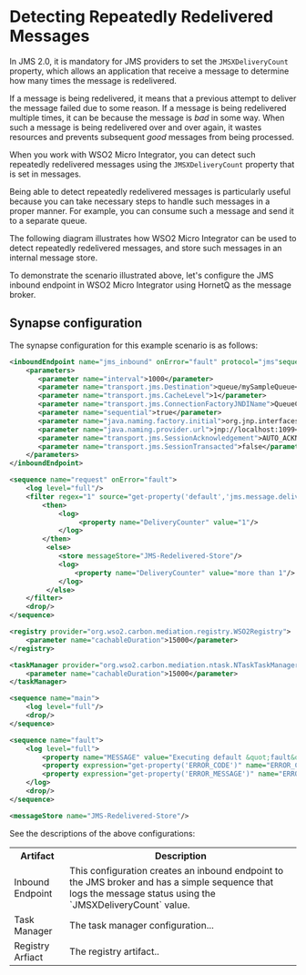 # Detecting Repeatedly Redelivered Messages

In JMS 2.0, it is mandatory for JMS providers to set the `JMSXDeliveryCount` property, which allows an application that receive a message to determine how many times the message is redelivered.

If a message is being redelivered, it means that a previous attempt to deliver the message failed due to some reason. If a message is being redelivered multiple times, it can be because the message is *bad* in some way. When such a message is being redelivered over and over again, it wastes resources and prevents subsequent *good* messages from being processed.

When you work with WSO2 Micro Integrator, you can detect such repeatedly redelivered messages using the `JMSXDeliveryCount` property that is set in messages.

Being able to detect repeatedly redelivered messages is particularly useful because you can take necessary steps to handle such messages in a proper manner. For example, you can consume such a message and send it to a separate queue.

The following diagram illustrates how WSO2 Micro Integrator can be used to detect repeatedly redelivered messages, and store such messages in an internal message store.

To demonstrate the scenario illustrated above, let's configure the JMS inbound endpoint in WSO2 Micro Integrator using HornetQ as the message broker.

## Synapse configuration

The synapse configuration for this example scenario is as follows:

```xml tab="Inbound Endpoint"
<inboundEndpoint name="jms_inbound" onError="fault" protocol="jms"sequence="request" suspend="false">
    <parameters>
       <parameter name="interval">1000</parameter>
       <parameter name="transport.jms.Destination">queue/mySampleQueue</parameter>
       <parameter name="transport.jms.CacheLevel">1</parameter>
       <parameter name="transport.jms.ConnectionFactoryJNDIName">QueueConnectionFactory</parameter>
       <parameter name="sequential">true</parameter>
       <parameter name="java.naming.factory.initial">org.jnp.interfaces.NamingContextFactory</parameter>
       <parameter name="java.naming.provider.url">jnp://localhost:1099</parameter>
       <parameter name="transport.jms.SessionAcknowledgement">AUTO_ACKNOWLEDGE</parameter>
       <parameter name="transport.jms.SessionTransacted">false</parameter>
    </parameters>
</inboundEndpoint>
```

```xml tab="Sequence (Request)"
<sequence name="request" onError="fault">
    <log level="full"/>
    <filter regex="1" source="get-property('default','jms.message.delivery.count')" xmlns:ns="http://org.apache.synapse/xsd">
        <then>
            <log>
                 <property name="DeliveryCounter" value="1"/>
            </log>
        </then>
         <else>
            <store messageStore="JMS-Redelivered-Store"/>
            <log>
                <property name="DeliveryCounter" value="more than 1"/>
            </log>
         </else>
    </filter>
    <drop/>
</sequence>
```

```xml tab="Registry Artifact"
<registry provider="org.wso2.carbon.mediation.registry.WSO2Registry">
    <parameter name="cachableDuration">15000</parameter>
</registry>
```

```xml tab="Task Manager"
<taskManager provider="org.wso2.carbon.mediation.ntask.NTaskTaskManager">
    <parameter name="cachableDuration">15000</parameter>
</taskManager>
```

```xml tab="Sequence (Main)"
<sequence name="main">
    <log level="full"/>
    <drop/>
</sequence>
```

```xml tab="Sequence (Fault)"
<sequence name="fault">
    <log level="full">
        <property name="MESSAGE" value="Executing default &quot;fault&quot; sequence"/>
        <property expression="get-property('ERROR_CODE')" name="ERROR_CODE"/>
        <property expression="get-property('ERROR_MESSAGE')" name="ERROR_MESSAGE"/>
    </log>
    <drop/>
</sequence>
```

```xml tab="Message Store"
<messageStore name="JMS-Redelivered-Store"/>
```

See the descriptions of the above configurations:

<table>
  <tr>
    <th>Artifact</th>
    <th>Description</th>
  </tr>
  <tr>
    <td>Inbound Endpoint</td>
    <td>
      This configuration creates an inbound endpoint to the JMS broker and has a simple sequence that logs the message status using the `JMSXDeliveryCount` value.
    </td>
  </tr>
  <tr>
    <td>Task Manager</td>
    <td>The task manager configuration...</td>
  </tr>
  <tr>
    <td>Registry Arfiact</td>
    <td>The registry artifact..</td>
  </tr>
</table>

<!--

## Running the Example

Create the artifacts:

1. [Set up WSO2 Integration Studio](../../../../develop/installing-WSO2-Integration-Studio).
2. [Create an ESB Solution project](../../../../develop/creating-projects/#esb-config-project)
3. [Create integration artifacts](../../../../develop/intro-integration-development) with configurations given in the above example.
4. Configure the 
4. [Deploy the artifacts](../../../../develop/deploy-and-run) in your Micro Integrator.

Configure the Micro Integrator (Publisher) with the broker.
2. Start the Broker.
3. Start WSO2 Integration Studio and create artifacts with the above configuration. You can copy the synapse configuration given above to the **Source View** of your proxy service.
4. Run the following java file (**SOAPPublisher.java**) to publish a message to the JMS queue:
    
    ```java
    package JMSXDeliveryCount;
        
    import java.util.Properties;
    import java.util.logging.Logger;
        
    import javax.jms.ConnectionFactory;
    import javax.jms.Destination;
    import javax.jms.JMSContext;
    import javax.naming.Context;
    import javax.naming.InitialContext;
    import javax.naming.NamingException;
        
    public class SOAPPublisher {
                private static final Logger log = Logger.getLogger(SOAPPublisher.class.getName());
        
                // Set up all the default values
                private static final String param = "IBM";
        
                // with header for inbounds
                private static final String MESSAGE_WITH_HEADER =
                        "<soapenv:Envelope xmlns:soapenv=\"http://schemas.xmlsoap.org/soap/envelope/\">\n" +
                                "   <soapenv:Header/>\n" +
                                "<soapenv:Body>\n" +
                                "<m:placeOrder xmlns:m=\"http://services.samples\">\n" +
                                "    <m:order>\n" +
                                "        <m:price>" +
                                getRandom(100, 0.9, true) +
                                "</m:price>\n" +
                                "        <m:quantity>" +
                                (int) getRandom(10000, 1.0, true) +
                                "</m:quantity>\n" +
                                "        <m:symbol>" +
                                param +
                                "</m:symbol>\n" +
                                "    </m:order>\n" +
                                "</m:placeOrder>" +
                                "   </soapenv:Body>\n" +
                                "</soapenv:Envelope>";
                private static final String DEFAULT_CONNECTION_FACTORY = "QueueConnectionFactory";
                private static final String DEFAULT_DESTINATION = "queue/mySampleQueue";
                private static final String INITIAL_CONTEXT_FACTORY = "org.jnp.interfaces.NamingContextFactory";
                private static final String PROVIDER_URL = "jnp://localhost:1099";
        
                public static void main(String[] args) {
        
                    Context namingContext = null;
        
                    try {
        
                        // Set up the namingContext for the JNDI lookup
                        final Properties env = new Properties();
                        env.put(Context.INITIAL_CONTEXT_FACTORY, INITIAL_CONTEXT_FACTORY);
                        env.put(Context.PROVIDER_URL, System.getProperty(Context.PROVIDER_URL, PROVIDER_URL));
                        namingContext = new InitialContext(env);
        
                        // Perform the JNDI lookups
                        String connectionFactoryString =
                                System.getProperty("connection.factory",
                                                   DEFAULT_CONNECTION_FACTORY);
                        log.info("Attempting to acquire connection factory \"" + connectionFactoryString + "\"");
                        ConnectionFactory connectionFactory =
                                (ConnectionFactory) namingContext.lookup(connectionFactoryString);
                        log.info("Found connection factory \"" + connectionFactoryString + "\" in JNDI");
        
                        String destinationString = System.getProperty("destination", DEFAULT_DESTINATION);
                        log.info("Attempting to acquire destination \"" + destinationString + "\"");
                        Destination destination = (Destination) namingContext.lookup(destinationString);
                        log.info("Found destination \"" + destinationString + "\" in JNDI");
        
                        // String content = System.getProperty("message.content",
                        // DEFAULT_MESSAGE);
                        String content = System.getProperty("message.content", MESSAGE_WITH_HEADER);
        
                        try (JMSContext context = connectionFactory.createContext()) {
                            log.info("Sending  message");
                            // Send the message
                            context.createProducer().send(destination, content);
                        }
        
                    } catch (NamingException e) {
                        log.severe(e.getMessage());
                    } finally {
                        if (namingContext != null) {
                            try {
                                namingContext.close();
                            } catch (NamingException e) {
                                log.severe(e.getMessage());
                            }
                        }
                    }
                }
        
        
                private static double getRandom(double base, double varience, boolean onlypositive) {
                    double rand = Math.random();
                    return (base + (rand > 0.5 ? 1 : -1) * varience * base * rand) *
                            (onlypositive ? 1 : rand > 0.5 ? 1 : -1);
                }
            }
    ```
When you analyze the output on the console, you will see an entry similar to the following:

```bash
INFO - LogMediator To: , MessageID: ID:60868ca5-d174-11e5-b7de-f9743c9bcc9e, Direction: request, DeliveryCounter = 1
```
-->
